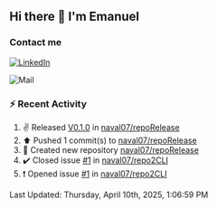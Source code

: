 ## Hi there 👋 I'm Emanuel

### Contact me
[![LinkedIn](https://img.shields.io/badge/LinkedIn-%20Emanuel--Naval-blue)](https://www.linkedin.com/in/emanuel-naval/)

![Mail](https://img.shields.io/badge/Gmail-Emanuelnaval07@gmail.com-blue?logo=gmail)

### :zap: Recent Activity

<!--RECENT_ACTIVITY:start-->
1. ✌️ Released [V0.1.0](https://github.com/naval07/repoRelease/releases/tag/v0.1.0) in [naval07/repoRelease](https://github.com/naval07/repoRelease)<br>
2. ⬆️ Pushed 1 commit(s) to [naval07/repoRelease](https://github.com/naval07/repoRelease)<br>
3. 📔 Created new repository [naval07/repoRelease](https://github.com/naval07/repoRelease)<br>
4. ✔️ Closed issue [#1](https://github.com/naval07/repo2CLI/issues/1) in [naval07/repo2CLI](https://github.com/naval07/repo2CLI)<br>
5. ❗️ Opened issue [#1](https://github.com/naval07/repo2CLI/issues/1) in [naval07/repo2CLI](https://github.com/naval07/repo2CLI)<br>
<!--RECENT_ACTIVITY:end-->
<!--RECENT_ACTIVITY:last_update-->
Last Updated: Thursday, April 10th, 2025, 1:06:59 PM
<!--RECENT_ACTIVITY:last_update_end-->

<!--
**naval07/naval07** is a ✨ _special_ ✨ repository because its `README.md` (this file) appears on your GitHub profile.

Here are some ideas to get you started:

- 🔭 I’m currently working on ...
- 🌱 I’m currently learning ...
- 👯 I’m looking to collaborate on ...
- 🤔 I’m looking for help with ...
- 💬 Ask me about ...
- 📫 How to reach me: ...
- 😄 Pronouns: ...
- ⚡ Fun fact: ...
-->
